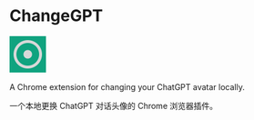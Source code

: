 # ChangeGPT

<img src="https://raw.githubusercontent.com/kingcos/ChangeGPT/main/icons/changegpt-128.png" width=64px>

A Chrome extension for changing your ChatGPT avatar locally.  

一个本地更换 ChatGPT 对话头像的 Chrome 浏览器插件。
